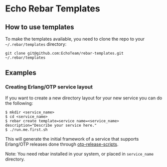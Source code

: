 # Echo Rebar Templates #

## How to use templates ##

To make the templates available, you need to clone the repo to your `~/.rebar/templates` directory:

    git clone git@github.com:EchoTeam/rebar-templates.git ~/.rebar/templates
    
## Examples

### Creating Erlang/OTP service layout

If you want to create a new directory layout for your new service you can do the following:

    $ mkdir <service_name>
    $ cd <service_name>
    $ rebar create template=service name=<service_name> description="Describe your service here."
    $ ./run.me.first.sh

This will generate the initial framework of a service that supports Erlang/OTP releases done through [otp-release-scripts](https://github.com/EchoTeam/otp-release-scripts).

Note: You need rebar installed in your system, or placed in `service_name` directory.
